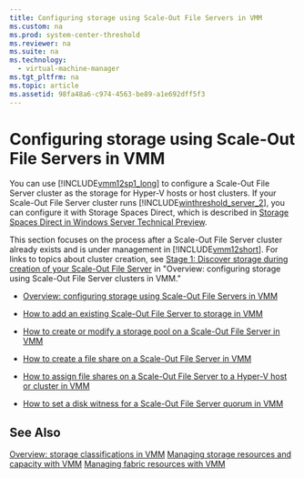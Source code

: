 ```yaml
---
title: Configuring storage using Scale-Out File Servers in VMM
ms.custom: na
ms.prod: system-center-threshold
ms.reviewer: na
ms.suite: na
ms.technology: 
  - virtual-machine-manager
ms.tgt_pltfrm: na
ms.topic: article
ms.assetid: 98fa48a6-c974-4563-be89-a1e692dff5f3
---
```

# Configuring storage using Scale-Out File Servers in VMM
You can use [!INCLUDE[vmm12sp1_long](../Token/vmm12sp1_long_md.md)] to configure a Scale\-Out File Server cluster as the storage for Hyper\-V hosts or host clusters. If your Scale\-Out File Server cluster runs [!INCLUDE[winthreshold_server_2](../Token/winthreshold_server_2_md.md)], you can configure it with Storage Spaces Direct, which is described in [Storage Spaces Direct in Windows Server Technical Preview](https://technet.microsoft.com/library/mt126109.aspx).

This section focuses on the process after a Scale\-Out File Server cluster already exists and is under management in [!INCLUDE[vmm12short](../Token/vmm12short_md.md)]. For links to topics about cluster creation, see [Stage 1: Discover storage during creation of your Scale-Out File Server](../Topic/Overview--configuring-storage-using-Scale-Out-File-Servers-in-VMM.md#BKMK_discovery) in "Overview: configuring storage using Scale\-Out File Server clusters in VMM."

-   [Overview: configuring storage using Scale-Out File Servers in VMM](../Topic/Overview--configuring-storage-using-Scale-Out-File-Servers-in-VMM.md)

-   [How to add an existing Scale-Out File Server to storage in VMM](../Topic/How-to-add-an-existing-Scale-Out-File-Server-to-storage-in-VMM.md)

-   [How to create or modify a storage pool on a Scale-Out File Server in VMM](../Topic/How-to-create-or-modify-a-storage-pool-on-a-Scale-Out-File-Server-in-VMM.md)

-   [How to create a file share on a Scale-Out File Server in VMM](../Topic/How-to-create-a-file-share-on-a-Scale-Out-File-Server-in-VMM.md)

-   [How to assign file shares on a Scale-Out File Server to a Hyper-V host or cluster in VMM](../Topic/How-to-assign-file-shares-on-a-Scale-Out-File-Server-to-a-Hyper-V-host-or-cluster-in-VMM.md)

-   [How to set a disk witness for a Scale-Out File Server quorum in VMM](../Topic/How-to-set-a-disk-witness-for-a-Scale-Out-File-Server-quorum-in-VMM.md)

## See Also
[Overview: storage classifications in VMM](../Topic/Overview--storage-classifications-in-VMM.md)
[Managing storage resources and capacity with VMM](../Topic/Managing-storage-resources-and-capacity-with-VMM.md)
[Managing fabric resources with VMM](../Topic/Managing-fabric-resources-with-VMM.md)

